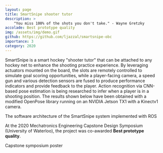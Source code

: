 ```yaml
---
layout: page
title: SmartSnipe shooter tutor
description: >
    "You miss 100% of the shots you don't take." - Wayne Gretzky
accolade: Best prototype quality
img: /assets/img/demo.gif
github: https://github.com/ljazzal/smartsnipe-obc
importance: 3
category: 2020
---
```


SmartSnipe is a smart hockey "shooter tutor" that can be attached to any hockey net to enhance the shooting practice experience. By leveraging actuators mounted on the board, the slots are remotely controlled to simulate goal scoring opportunities, while a player-facing camera, a speed gun and various detection sensors are fused to produce performance indicators and provide feedback to the player. Action recognition via CNN-based pose estimation is being researched to infer when a player is in a shooting position. The results shown below have been obtained with a modified OpenPose library running on an NVIDIA Jetson TX1 with a Kinectv1 camera.

<div class="row">
    <div class="col-sm mt-3 mt-md-0">
        <img class="img-fluid rounded z-depth-1" src="{{ '/assets/img/smartsnipe_arch.png' | relative_url }}" alt="" title="example image"/>
    </div>
</div>
<div class="caption">
    The software architecture of the SmartSnipe system implemented with ROS
</div>

At the 2020 Mechatronics Engineering Capstone Design Symposium (University of Waterloo), the project was co-awarded __Best prototype quality__.
<div class="row">
    <div class="col-sm mt-3 mt-md-0">
        <img class="img-fluid rounded z-depth-1" src="{{ '/assets/img/smartsnipe_poster.jpg' | relative_url }}" alt="" title="example image"/>
    </div>
</div>
<div class="caption">
    Capstone symposium poster
</div>
